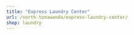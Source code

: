```yaml
---
title: "Express Laundry Center"
url: /north-tonawanda/express-laundry-center/
shop: laundry
---
```

